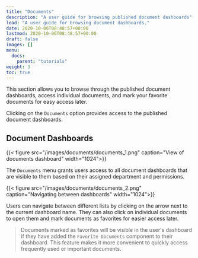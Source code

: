 ```yaml
---
title: "Documents"
description: "A user guide for browsing published document dashboards"
lead: "A user guide for browsing document dashboards."
date: 2020-10-06T08:48:57+00:00
lastmod: 2020-10-06T08:48:57+00:00
draft: false
images: []
menu:
  docs:
    parent: "tutorials"
weight: 3
toc: true
---
```

This section allows you to browse through the published document dashboards, access individual documents, and mark your favorite documents for easy access later.

Clicking on the `Documents` option provides access to the published document dashboards.

## Document Dashboards

{{< figure src="/images/documents/documents_1.png" caption="View of documents dashboard" width="1024">}}

The `Documents` menu grants users access to all document dashboards that are visible to them based on their assigned department and permissions.

{{< figure src="/images/documents/documents_2.png" caption="Navigating between dashboards" width="1024">}}

Users can navigate between different lists by clicking on the arrow next to the current dashboard name. They can also click on individual documents to open them and mark documents as favorites for easier access later.

> Documents marked as favorites will be visible in the user's dashboard if they have added the `Favorite Documents` component to their dashboard. This feature makes it more convenient to quickly access frequently used or important documents.